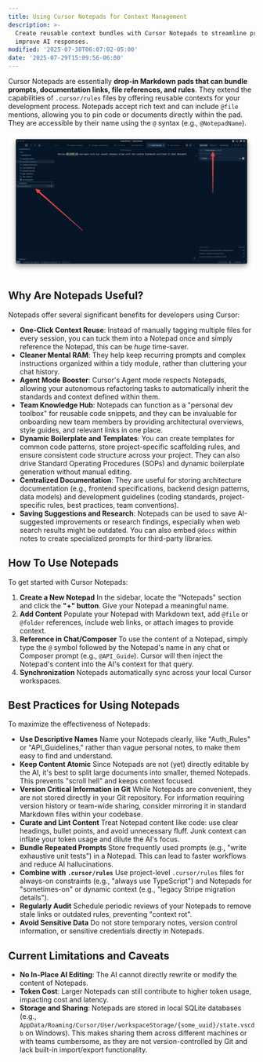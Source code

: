 ```yaml
---
title: Using Cursor Notepads for Context Management
description: >-
  Create reusable context bundles with Cursor Notepads to streamline prompts and
  improve AI responses.
modified: '2025-07-30T06:07:02-05:00'
date: '2025-07-29T15:09:56-06:00'
---
```


Cursor Notepads are essentially **drop-in Markdown pads that can bundle prompts, documentation links, file references, and rules**. They extend the capabilities of `.cursor/rules` files by offering reusable contexts for your development process. Notepads accept rich text and can include `@file` mentions, allowing you to pin code or documents directly within the pad. They are accessible by their name using the `@` syntax (e.g., `@NotepadName`).

![Cursor Notepads](assets/cursor-notepad.png)

## Why Are Notepads Useful?

Notepads offer several significant benefits for developers using Cursor:

- **One-Click Context Reuse**: Instead of manually tagging multiple files for every session, you can tuck them into a Notepad once and simply reference the Notepad, this can be _huge_ time-saver.
- **Cleaner Mental RAM**: They help keep recurring prompts and complex instructions organized within a tidy module, rather than cluttering your chat history.
- **Agent Mode Booster**: Cursor's Agent mode respects Notepads, allowing your autonomous refactoring tasks to automatically inherit the standards and context defined within them.
- **Team Knowledge Hub**: Notepads can function as a "personal dev toolbox" for reusable code snippets, and they can be invaluable for onboarding new team members by providing architectural overviews, style guides, and relevant links in one place.
- **Dynamic Boilerplate and Templates**: You can create templates for common code patterns, store project-specific scaffolding rules, and ensure consistent code structure across your project. They can also drive Standard Operating Procedures (SOPs) and dynamic boilerplate generation without manual editing.
- **Centralized Documentation**: They are useful for storing architecture documentation (e.g., frontend specifications, backend design patterns, data models) and development guidelines (coding standards, project-specific rules, best practices, team conventions).
- **Saving Suggestions and Research**: Notepads can be used to save AI-suggested improvements or research findings, especially when web search results might be outdated. You can also embed `@docs` within notes to create specialized prompts for third-party libraries.

## How To Use Notepads

To get started with Cursor Notepads:

1. **Create a New Notepad** In the sidebar, locate the "Notepads" section and click the **"+" button**. Give your Notepad a meaningful name.
2. **Add Content** Populate your Notepad with Markdown text, add `@file` or `@folder` references, include web links, or attach images to provide context.
3. **Reference in Chat/Composer** To use the content of a Notepad, simply type the `@` symbol followed by the Notepad's name in any chat or Composer prompt (e.g., `@API_Guide`). Cursor will then inject the Notepad's content into the AI's context for that query.
4. **Synchronization** Notepads automatically sync across your local Cursor workspaces.

## Best Practices for Using Notepads

To maximize the effectiveness of Notepads:

- **Use Descriptive Names** Name your Notepads clearly, like "Auth_Rules" or "API_Guidelines," rather than vague personal notes, to make them easy to find and understand.
- **Keep Content Atomic** Since Notepads are not (yet) directly editable by the AI, it's best to split large documents into smaller, themed Notepads. This prevents "scroll hell" and keeps context focused.
- **Version Critical Information in Git** While Notepads are convenient, they are not stored directly in your Git repository. For information requiring version history or team-wide sharing, consider mirroring it in standard Markdown files within your codebase.
- **Curate and Lint Content** Treat Notepad content like code: use clear headings, bullet points, and avoid unnecessary fluff. Junk context can inflate your token usage and dilute the AI's focus.
- **Bundle Repeated Prompts** Store frequently used prompts (e.g., "write exhaustive unit tests") in a Notepad. This can lead to faster workflows and reduce AI hallucinations.
- **Combine with `.cursor/rules`** Use project-level `.cursor/rules` files for always-on constraints (e.g., "always use TypeScript") and Notepads for "sometimes-on" or dynamic context (e.g., "legacy Stripe migration details").
- **Regularly Audit** Schedule periodic reviews of your Notepads to remove stale links or outdated rules, preventing "context rot".
- **Avoid Sensitive Data** Do not store temporary notes, version control information, or sensitive credentials directly in Notepads.

## Current Limitations and Caveats

- **No In-Place AI Editing**: The AI cannot directly rewrite or modify the content of Notepads.
- **Token Cost**: Larger Notepads can still contribute to higher token usage, impacting cost and latency.
- **Storage and Sharing**: Notepads are stored in local SQLite databases (e.g., `AppData/Roaming/Cursor/User/workspaceStorage/{some_uuid}/state.vscdb` on Windows). This makes sharing them across different machines or with teams cumbersome, as they are not version-controlled by Git and lack built-in import/export functionality.
